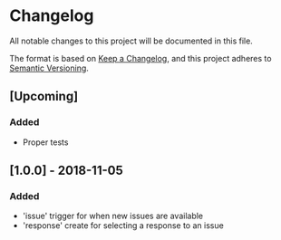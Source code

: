 # Changelog
All notable changes to this project will be documented in this file.

The format is based on [Keep a Changelog](https://keepachangelog.com/en/1.0.0/),
and this project adheres to [Semantic Versioning](https://semver.org/spec/v2.0.0.html).

## [Upcoming]
### Added
- Proper tests

## [1.0.0] - 2018-11-05
### Added
- 'issue' trigger for when new issues are available
- 'response' create for selecting a response to an issue

[Unreleased]: https://github.com/codebycaleb/zapier-nationstates-app/compare/v1.0.0...HEAD
